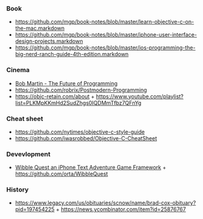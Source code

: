 ### Book 

- https://github.com/mgp/book-notes/blob/master/learn-objective-c-on-the-mac.markdown
- https://github.com/mgp/book-notes/blob/master/iphone-user-interface-design-projects.markdown
- https://github.com/mgp/book-notes/blob/master/ios-programming-the-big-nerd-ranch-guide-4th-edition.markdown

### Cinema

- [Bob Martin - The Future of Programming](https://youtu.be/ecIWPzGEbFc)
- https://github.com/robrix/Postmodern-Programming
- https://objc-retain.com/about + https://www.youtube.com/playlist?list=PLKMpKKmHd2SudZhgs0IQDMmTfbz7QFnYg

### Cheat sheet 

- https://github.com/nytimes/objective-c-style-guide
- https://github.com/iwasrobbed/Objective-C-CheatSheet

### Devevlopment

- [Wibble Quest an iPhone Text Adventure Game Framework](http://orta.io/WibbleQuest/index.html) + https://github.com/orta/WibbleQuest

### History

- https://www.legacy.com/us/obituaries/scnow/name/brad-cox-obituary?pid=197454225 + https://news.ycombinator.com/item?id=25876767